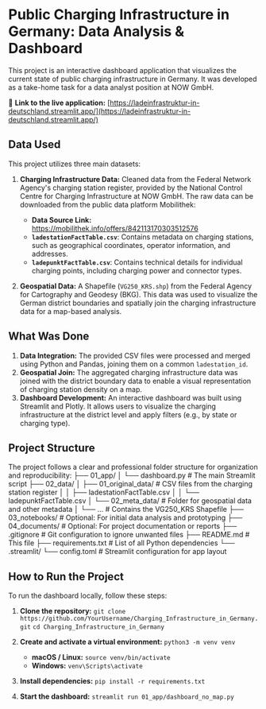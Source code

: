 # Public Charging Infrastructure in Germany: Data Analysis & Dashboard

This project is an interactive dashboard application that visualizes the current state of public charging infrastructure in Germany. It was developed as a take-home task for a data analyst position at NOW GmbH.

🔗 **Link to the live application:** [https://ladeinfrastruktur-in-deutschland.streamlit.app/](https://ladeinfrastruktur-in-deutschland.streamlit.app/)

## Data Used

This project utilizes three main datasets:

1.  **Charging Infrastructure Data:** Cleaned data from the Federal Network Agency's charging station register, provided by the National Control Centre for Charging Infrastructure at NOW GmbH. The raw data can be downloaded from the public data platform Mobilithek:
    * **Data Source Link:** https://mobilithek.info/offers/842113170303512576
    * **`ladestationFactTable.csv`**: Contains metadata on charging stations, such as geographical coordinates, operator information, and addresses.
    * **`ladepunktFactTable.csv`**: Contains technical details for individual charging points, including charging power and connector types.

2.  **Geospatial Data:** A Shapefile (`VG250_KRS.shp`) from the Federal Agency for Cartography and Geodesy (BKG). This data was used to visualize the German district boundaries and spatially join the charging infrastructure data for a map-based analysis.

## What Was Done

1.  **Data Integration:** The provided CSV files were processed and merged using Python and Pandas, joining them on a common `ladestation_id`.
2.  **Geospatial Join:** The aggregated charging infrastructure data was joined with the district boundary data to enable a visual representation of charging station density on a map.
3.  **Dashboard Development:** An interactive dashboard was built using Streamlit and Plotly. It allows users to visualize the charging infrastructure at the district level and apply filters (e.g., by state or charging type).

## Project Structure

The project follows a clear and professional folder structure for organization and reproducibility:
├── 01_app/
│   └── dashboard.py               # The main Streamlit script
├── 02_data/
│   ├── 01_original_data/          # CSV files from the charging station register
│   │   ├── ladestationFactTable.csv
│   │   └── ladepunktFactTable.csv
│   └── 02_meta_data/              # Folder for geospatial data and other metadata
│       └── ...                    # Contains the VG250_KRS Shapefile
├── 03_notebooks/                  # Optional: For initial data analysis and prototyping
├── 04_documents/                  # Optional: For project documentation or reports
├── .gitignore                     # Git configuration to ignore unwanted files
├── README.md                      # This file
├── requirements.txt               # List of all Python dependencies
└── .streamlit/
└── config.toml                # Streamlit configuration for app layout

## How to Run the Project

To run the dashboard locally, follow these steps:

1.  **Clone the repository:**
    `git clone https://github.com/YourUsername/Charging_Infrastructure_in_Germany.git`
    `cd Charging_Infrastructure_in_Germany`

2.  **Create and activate a virtual environment:**
    `python3 -m venv venv`
    * **macOS / Linux:** `source venv/bin/activate`
    * **Windows:** `venv\Scripts\activate`

3.  **Install dependencies:**
    `pip install -r requirements.txt`

4.  **Start the dashboard:**
    `streamlit run 01_app/dashboard_no_map.py`
